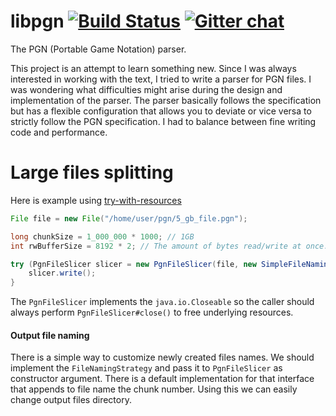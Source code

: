 # libpgn [![Build Status](https://travis-ci.org/nstdio/libpgn.svg?branch=master)](https://travis-ci.org/nstdio/libpgn) [![Gitter chat](https://badges.gitter.im/gitterHQ/gitter.png)](https://gitter.im/libpgn/community)
The PGN (Portable Game Notation) parser.

This project is an attempt to learn something new. Since I was always interested in working with the text, I tried to write a parser for PGN files. I was wondering what difficulties might arise during the design and implementation of the parser.
The parser basically follows the specification but has a flexible configuration that allows you to deviate or vice versa to strictly follow the PGN specification.  I had to balance between fine writing code and performance.


# Large files splitting

Here is example using [try-with-resources](https://docs.oracle.com/javase/7/docs/technotes/guides/language/try-with-resources.html)

```java
File file = new File("/home/user/pgn/5_gb_file.pgn");

long chunkSize = 1_000_000 * 1000; // 1GB
int rwBufferSize = 8192 * 2; // The amount of bytes read/write at once.

try (PgnFileSlicer slicer = new PgnFileSlicer(file, new SimpleFileNamingStrategy(), rwBufferSize, chunkSize)) {
    slicer.write();    
}
```

The `PgnFileSlicer` implements the `java.io.Closeable` so the caller should always perform `PgnFileSlicer#close()` to free underlying resources.

#### Output file naming

There is a simple way to customize newly created files names. We should implement the `FileNamingStrategy` and pass it to `PgnFileSlicer` as constructor argument.
There is a default implementation for that interface that appends to file name the chunk number. Using this we can easily change output files directory.